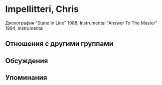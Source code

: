 # Impellitteri, Chris

Дискография
"Stand in Line" 1988, Instrumental
"Answer To The Master" 1994, Instrumental

## Отношения с другими группами


## Обсуждения


## Упоминания


